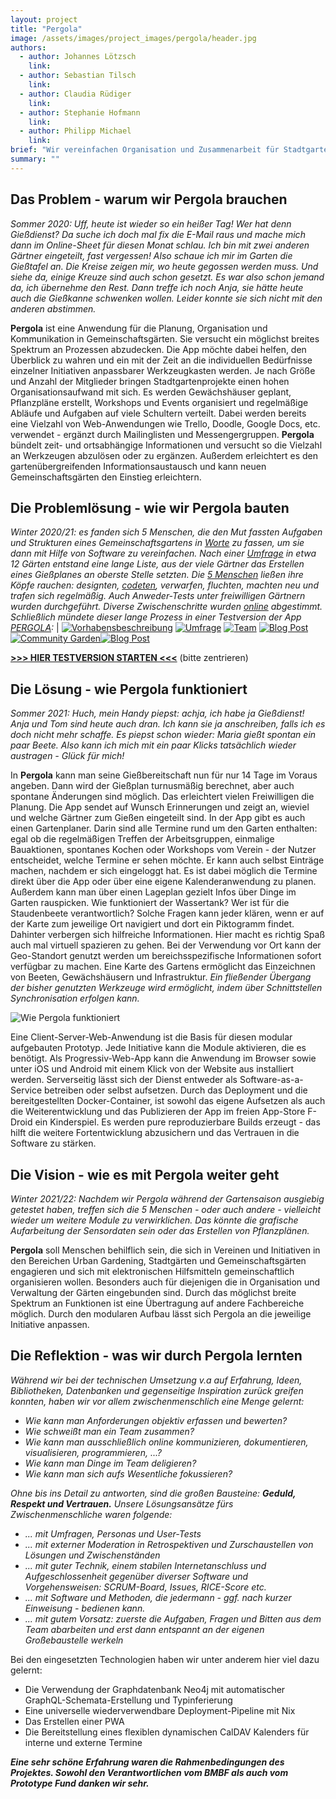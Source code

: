 ```yaml
---
layout: project
title: "Pergola"
image: /assets/images/project_images/pergola/header.jpg
authors:
  - author: Johannes Lötzsch
    link:
  - author: Sebastian Tilsch
    link:
  - author: Claudia Rüdiger
    link:
  - author: Stephanie Hofmann
    link:
  - author: Philipp Michael
    link:
brief: "Wir vereinfachen Organisation und Zusammenarbeit für Stadtgartenprojekte."
summary: ""
---
```


## Das Problem - warum wir Pergola brauchen

_Sommer 2020: Uff, heute ist wieder so ein heißer Tag! Wer hat denn Gießdienst? Da suche ich doch mal fix die E-Mail raus und mache mich dann im Online-Sheet für diesen Monat schlau. Ich bin mit zwei anderen Gärtner eingeteilt, fast vergessen! Also schaue ich mir im Garten die Gießtafel an. Die Kreise zeigen mir, wo heute gegossen werden muss. Und siehe da, einige Kreuze sind auch schon gesetzt. Es war also schon jemand da, ich übernehme den Rest. Dann treffe ich noch Anja, sie hätte heute auch die Gießkanne schwenken wollen. Leider konnte sie sich nicht mit den anderen abstimmen._

**Pergola** ist eine Anwendung für die Planung, Organisation und Kommunikation in Gemeinschaftsgärten. Sie versucht ein möglichst breites Spektrum an Prozessen abzudecken. Die App möchte dabei helfen, den Überblick zu wahren und ein mit der Zeit an die individuellen Bedürfnisse einzelner Initiativen anpassbarer Werkzeugkasten werden.
Je nach Größe und Anzahl der Mitglieder bringen Stadtgartenprojekte einen hohen Organisationsaufwand mit sich. Es werden Gewächshäuser geplant, Pflanzpläne erstellt, Workshops und Events organisiert und regelmäßige Abläufe und Aufgaben auf viele Schultern verteilt. Dabei werden bereits eine Vielzahl von Web-Anwendungen wie Trello, Doodle, Google Docs, etc. verwendet - ergänzt durch Mailinglisten und Messengergruppen. **Pergola** bündelt zeit- und ortsabhängige Informationen und versucht so die Vielzahl an Werkzeugen abzulösen oder zu ergänzen. Außerdem erleichtert es den gartenübergreifenden Informationsaustausch und kann neuen Gemeinschaftsgärten den Einstieg erleichtern.

## Die Problemlösung - wie wir Pergola bauten

_Winter 2020/21: es fanden sich 5 Menschen, die den Mut fassten Aufgaben und Strukturen eines Gemeinschaftsgartens in [Worte](https://github.com/community-garden/community-garden.github.io/files/5950783/Vorhabensbeschreibung.pdf) zu fassen, um sie dann mit Hilfe von Software zu vereinfachen. Nach einer [Umfrage](https://community-garden.github.io/de/blog/post/1099653886/) in etwa 12 Gärten entstand eine lange Liste, aus der viele Gärtner das Erstellen eines Gießplanes an oberste Stelle setzten. Die [5 Menschen](https://community-garden.github.io/de/team/) ließen ihre Köpfe rauchen: designten, [codeten](https://community-garden.github.io/de/blog/post/-2009237593/), verwarfen, fluchten, machten neu und trafen sich regelmäßig. Auch Anweder-Tests unter freiwilligen Gärtnern wurden durchgeführt. Diverse Zwischenschritte wurden [online](https://github.com/organizations/community-garden/settings/profile) abgestimmt. Schließlich mündete dieser lange Prozess in einer Testversion der App [PERGOLA](https://community-garden.github.io/de/blog/post/-426723368/):_ | [![Vorhabensbeschreibung](https://user-images.githubusercontent.com/72280627/107363312-3fc19c80-6ada-11eb-9037-3bb289e6ca9a.jpg)](https://github.com/community-garden/community-garden.github.io/files/5950783/Vorhabensbeschreibung.pdf) [![Umfrage](https://user-images.githubusercontent.com/72280627/107363307-3df7d900-6ada-11eb-992d-4d65551867f4.jpg)](https://community-garden.github.io/blog/post/1099653886/) [![Team](https://user-images.githubusercontent.com/72280627/107363305-3d5f4280-6ada-11eb-8b73-13553a37359a.jpg)](https://community-garden.github.io/de/team) [![Blog Post](https://user-images.githubusercontent.com/72280627/107516487-c5ae1800-6bac-11eb-8da4-a5bbf08b9c76.jpg)](https://community-garden.github.io/de/blog/post/-2009237593/) [![Community Garden](https://user-images.githubusercontent.com/72280627/107363308-3e906f80-6ada-11eb-92b4-32de0135e803.jpg)](https://github.com/organizations/community-garden/settings/profile)[![Blog Post](https://user-images.githubusercontent.com/72280627/107369762-74395680-6ae2-11eb-953f-3a1f7334ffe1.jpg)](https://community-garden.github.io/de/blog/post/-426723368/)

**[>>> HIER TESTVERSION STARTEN <<<](https://live.pergola.gra.one/)** (bitte zentrieren)

## Die Lösung - wie Pergola funktioniert

_Sommer 2021: Huch, mein Handy piepst: achja, ich habe ja Gießdienst! Anja und Tom sind heute auch dran. Ich kann sie ja anschreiben, falls ich es doch nicht mehr schaffe. Es piepst schon wieder: Maria gießt spontan ein paar Beete. Also kann ich mich mit ein paar Klicks tatsächlich wieder austragen - Glück für mich!_

In **Pergola** kann man seine Gießbereitschaft nun für nur 14 Tage im Voraus angeben. Dann wird der Gießplan turnusmäßig berechnet, aber auch spontane Änderungen sind möglich. Das erleichtert vielen Freiwilligen die Planung. Die App sendet auf Wunsch Erinnerungen und zeigt an, wieviel und welche Gärtner zum Gießen eingeteilt sind.
In der App gibt es auch einen Gartenplaner. Darin sind alle Termine rund um den Garten enthalten: egal ob die regelmäßigen Treffen der Arbeitsgruppen, einmalige Bauaktionen, spontanes Kochen oder Workshops vom Verein - der Nutzer entscheidet, welche Termine er sehen möchte. Er kann auch selbst Einträge machen, nachdem er sich eingeloggt hat. Es ist dabei möglich die Termine direkt über die App oder über eine eigene Kalenderanwendung zu planen.
Außerdem kann man über einen Lageplan gezielt Infos über Dinge im Garten rauspicken. Wie funktioniert der Wassertank? Wer ist für die Staudenbeete verantwortlich? Solche Fragen kann jeder klären, wenn er auf der Karte zum jeweilige Ort navigiert und dort ein Piktogramm findet. Dahinter verbergen sich hilfreiche Informationen. Hier macht es richtig Spaß auch mal virtuell spazieren zu gehen. Bei der Verwendung vor Ort kann der Geo-Standort genutzt werden um bereichsspezifische Informationen sofort verfügbar zu machen. Eine Karte des Gartens ermöglicht das Einzeichnen von Beeten, Gewächshäusern und Infrastruktur. _Ein fließender Übergang der bisher genutzten Werkzeuge wird ermöglicht, indem über Schnittstellen Synchronisation erfolgen kann._

![Wie Pergola funktioniert](https://user-images.githubusercontent.com/72280627/107227775-1b06ef80-6a1c-11eb-8400-0f68d15b61c5.jpg)

Eine Client-Server-Web-Anwendung ist die Basis für diesen modular aufgebauten Prototyp. Jede Initiative kann die Module aktivieren, die es benötigt. Als Progressiv-Web-App kann die Anwendung im Browser sowie unter iOS und Android mit einem Klick von der Website aus installiert werden. Serverseitig lässt sich der Dienst entweder als Software-as-a-Service betreiben oder selbst aufsetzen. Durch das Deployment und die bereitgestellten Docker-Container, ist sowohl das eigene Aufsetzen als auch die Weiterentwicklung und das Publizieren der App im freien App-Store F-Droid ein Kinderspiel. Es werden pure reproduzierbare Builds erzeugt - das hilft die weitere Fortentwicklung abzusichern und das Vertrauen in die Software zu stärken.

## Die Vision - wie es mit Pergola weiter geht

_Winter 2021/22: Nachdem wir Pergola während der Gartensaison ausgiebig getestet haben, treffen sich die 5 Menschen - oder auch andere - vielleicht wieder um weitere Module zu verwirklichen. Das könnte die grafische Aufarbeitung der Sensordaten sein oder das Erstellen von Pflanzplänen._

**Pergola** soll Menschen behilflich sein, die sich in Vereinen und Initiativen in den Bereichen Urban Gardening, Stadtgärten und Gemeinschaftsgärten engagieren und sich mit elektronischen Hilfsmitteln gemeinschaftlich organisieren wollen. Besonders auch für diejenigen die in Organisation und Verwaltung der Gärten eingebunden sind. Durch das möglichst breite Spektrum an Funktionen ist eine Übertragung auf andere Fachbereiche möglich. Durch den modularen Aufbau lässt sich Pergola an die jeweilige Initiative anpassen.

## Die Reflektion - was wir durch Pergola lernten

_Während wir bei der technischen Umsetzung v.a auf Erfahrung, Ideen, Bibliotheken, Datenbanken und gegenseitige Inspiration zurück greifen konnten, haben wir vor allem zwischenmenschlich eine Menge gelernt:_

- _Wie kann man Anforderungen objektiv erfassen und bewerten?_
- _Wie schweißt man ein Team zusammen?_
- _Wie kann man ausschließlich online kommunizieren, dokumentieren, visualisieren, programmieren, ...?_
- _Wie kann man Dinge im Team deligieren?_
- _Wie kann man sich aufs Wesentliche fokussieren?_

_Ohne bis ins Detail zu antworten, sind die großen Bausteine: **Geduld, Respekt und Vertrauen.** Unsere Lösungsansätze fürs Zwischenmenschliche waren folgende:_

- _... mit Umfragen, Personas und User-Tests_
- _... mit externer Moderation in Retrospektiven und Zurschaustellen von Lösungen und Zwischenständen_
- _... mit guter Technik, einem stabilen Internetanschluss und Aufgeschlossenheit gegenüber diverser Software und Vorgehensweisen: SCRUM-Board, Issues, RICE-Score etc._
- _... mit Software und Methoden, die jedermann - ggf. nach kurzer Einweisung - bedienen kann._
- _... mit gutem Vorsatz: zuerste die Aufgaben, Fragen und Bitten aus dem Team abarbeiten und erst dann entspannt an der eigenen Großebaustelle werkeln_

Bei den eingesetzten Technologien haben wir unter anderem hier viel dazu gelernt:

- Die Verwendung der Graphdatenbank Neo4j mit automatischer GraphQL-Schemata-Erstellung und Typinferierung
- Eine universelle wiederverwendbare Deployment-Pipeline mit Nix
- Das Erstellen einer PWA
- Die Bereitstellung eines flexiblen dynamischen CalDAV Kalenders für interne und externe Termine

**_Eine sehr schöne Erfahrung waren die Rahmenbedingungen des Projektes. Sowohl den Verantwortlichen vom BMBF als auch vom Prototype Fund danken wir sehr._**
